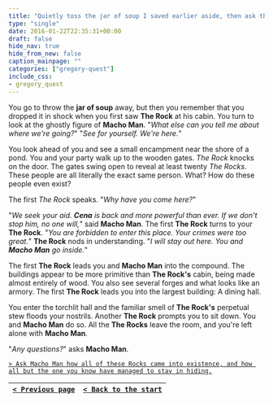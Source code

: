 ```yaml
---
title: "Quietly toss the jar of soup I saved earlier aside, then ask the Rock what his title means among the people in his society, and ask Macho Man if there's anything more he can tell me about the mission or where we're going."
type: "single"
date: 2016-01-22T22:35:31+00:00
draft: false
hide_nav: true
hide_from_new: false
caption_mainpage: ""
categories: ["gregory-quest"]
include_css:
- gregory_quest
---
```


You go to throw the **jar of soup** away, but then you remember that you dropped it in shock when you first saw **The Rock** at his cabin. You turn to look at the ghostly figure of **Macho Man**. "*What else can you tell me about where we're going?*" "*See for yourself. We're here.*"

You look ahead of you and see a small encampment near the shore of a pond. You and your party walk up to the wooden gates. *The Rock* knocks on the door. The gates swing open to reveal at least twenty *The Rocks*. These people are all literally the exact same person. What? How do these people even exist?

The first *The Rock* speaks. "*Why have you come here?*"

"*We seek your aid. **Cena** is back and more powerful than ever. If we don't stop him, no one will,*" said **Macho Man**. The first **The Rock** turns to your **The Rock**. "*You are forbidden to enter this place. Your crimes were too great.*" **The Rock** nods in understanding. "*I will stay out here. You and **Macho Man** go inside.*"

The first **The Rock** leads you and **Macho Man** into the compound. The buildings appear to be more primitive than **The Rock's** cabin, being made almost entirely of wood. You also see several forges and what looks like an armory. The first **The Rock** leads you into the largest building: A dining hall.

You enter the torchlit hall and the familiar smell of **The Rock's** perpetual stew floods your nostrils. Another **The Rock** prompts you to sit down. You and **Macho Man** do so. All the **The Rocks** leave the room, and you're left alone with **Macho Man**. 

"*Any questions?*" asks **Macho Man**.

[``> Ask Macho Man how all of these Rocks came into existence, and how all but the one you know have managed to stay in hiding.``](../18)

|[``< Previous page``](../16)|[``< Back to the start``](../)|
|---|---|